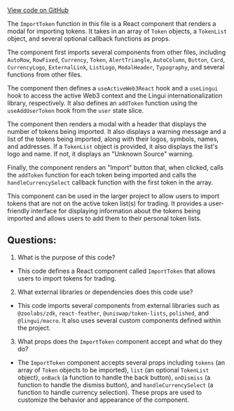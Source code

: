 [View code on GitHub](zoo-labs/zoo/blob/master/core/src/modals/SearchModal/ImportToken.tsx)

The `ImportToken` function in this file is a React component that renders a modal for importing tokens. It takes in an array of `Token` objects, a `TokenList` object, and several optional callback functions as props. 

The component first imports several components from other files, including `AutoRow`, `RowFixed`, `Currency`, `Token`, `AlertTriangle`, `AutoColumn`, `Button`, `Card`, `CurrencyLogo`, `ExternalLink`, `ListLogo`, `ModalHeader`, `Typography`, and several functions from other files. 

The component then defines a `useActiveWeb3React` hook and a `useLingui` hook to access the active Web3 context and the Lingui internationalization library, respectively. It also defines an `addToken` function using the `useAddUserToken` hook from the `user` state slice. 

The component then renders a modal with a header that displays the number of tokens being imported. It also displays a warning message and a list of the tokens being imported, along with their logos, symbols, names, and addresses. If a `TokenList` object is provided, it also displays the list's logo and name. If not, it displays an "Unknown Source" warning. 

Finally, the component renders an "Import" button that, when clicked, calls the `addToken` function for each token being imported and calls the `handleCurrencySelect` callback function with the first token in the array. 

This component can be used in the larger project to allow users to import tokens that are not on the active token list(s) for trading. It provides a user-friendly interface for displaying information about the tokens being imported and allows users to add them to their personal token lists.
## Questions: 
 1. What is the purpose of this code?
- This code defines a React component called `ImportToken` that allows users to import tokens for trading.

2. What external libraries or dependencies does this code use?
- This code imports several components from external libraries such as `@zoolabs/zdk`, `react-feather`, `@uniswap/token-lists`, `polished`, and `@lingui/macro`. It also uses several custom components defined within the project.

3. What props does the `ImportToken` component accept and what do they do?
- The `ImportToken` component accepts several props including `tokens` (an array of `Token` objects to be imported), `list` (an optional `TokenList` object), `onBack` (a function to handle the back button), `onDismiss` (a function to handle the dismiss button), and `handleCurrencySelect` (a function to handle currency selection). These props are used to customize the behavior and appearance of the component.